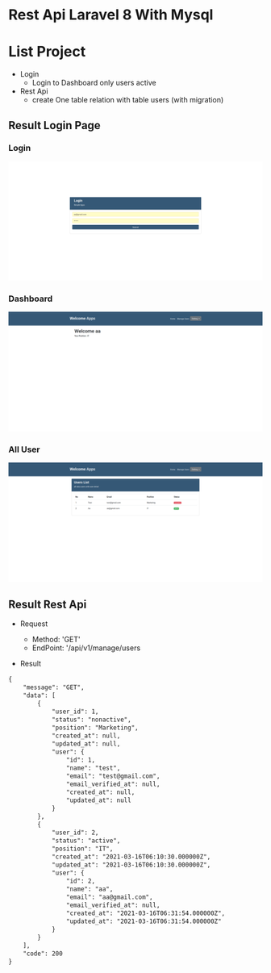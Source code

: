 # Rest Api Laravel 8 With Mysql

# List Project
- Login
    - Login to Dashboard only users active
- Rest Api
    - create One table relation with table users (with migration)
## Result Login Page

### Login
![alt text](https://github.com/Ilyasyasin072/test-laravel-8/blob/main/public/assets/img/result/login.png)
### Dashboard 
![alt text](https://github.com/Ilyasyasin072/test-laravel-8/blob/main/public/assets/img/result/dashboard.png)
### All User
![alt text](https://github.com/Ilyasyasin072/test-laravel-8/blob/main/public/assets/img/result/user_lists.png)

## Result Rest Api

- Request
    - Method: 'GET'
    - EndPoint: '/api/v1/manage/users

- Result
```
{
    "message": "GET",
    "data": [
        {
            "user_id": 1,
            "status": "nonactive",
            "position": "Marketing",
            "created_at": null,
            "updated_at": null,
            "user": {
                "id": 1,
                "name": "test",
                "email": "test@gmail.com",
                "email_verified_at": null,
                "created_at": null,
                "updated_at": null
            }
        },
        {
            "user_id": 2,
            "status": "active",
            "position": "IT",
            "created_at": "2021-03-16T06:10:30.000000Z",
            "updated_at": "2021-03-16T06:10:30.000000Z",
            "user": {
                "id": 2,
                "name": "aa",
                "email": "aa@gmail.com",
                "email_verified_at": null,
                "created_at": "2021-03-16T06:31:54.000000Z",
                "updated_at": "2021-03-16T06:31:54.000000Z"
            }
        }
    ],
    "code": 200
}
```
